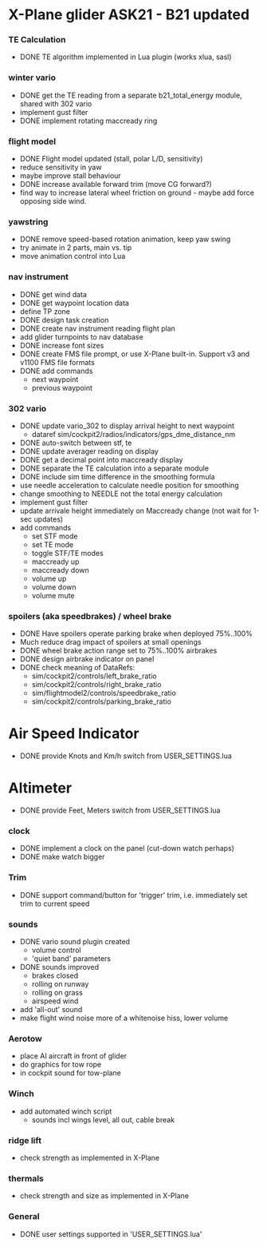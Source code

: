 # X-Plane glider ASK21 - B21 updated


### TE Calculation

* DONE TE algorithm implemented in Lua plugin (works xlua, sasl)

### winter vario

* DONE get the TE reading from a separate b21_total_energy module, shared with 302 vario
* implement gust filter
* DONE implement rotating maccready ring

### flight model

* DONE Flight model updated (stall, polar L/D, sensitivity)
* reduce sensitivity in yaw
* maybe improve stall behaviour
* DONE increase available forward trim (move CG forward?)
* find way to increase lateral wheel friction on ground - maybe add force opposing side wind.

### yawstring

* DONE remove speed-based rotation animation, keep yaw swing
* try animate in 2 parts, main vs. tip
* move animation control into Lua

### nav instrument

* DONE get wind data
* DONE get waypoint location data
* define TP zone
* DONE design task creation
* DONE create nav instrument reading flight plan
* add glider turnpoints to nav database
* DONE increase font sizes
* DONE create FMS file prompt, or use X-Plane built-in. Support v3 and v1100 FMS file formats
* DONE add commands
  - next waypoint
  - previous waypoint

### 302 vario

* DONE update vario_302 to display arrival height to next waypoint
  - dataref sim/cockpit2/radios/indicators/gps_dme_distance_nm
* DONE auto-switch between stf, te
* DONE update averager reading on display
* DONE get a decimal point into maccready display
* DONE separate the TE calculation into a separate module
* DONE include sim time difference in the smoothing formula
* use needle acceleration to calculate needle position for smoothing
* change smoothing to NEEDLE not the total energy calculation
* implement gust filter
* update arrivale height immediately on Maccready change (not wait for 1-sec updates)
* add commands
  - set STF mode
  - set TE mode
  - toggle STF/TE modes
  - maccready up
  - maccready down
  - volume up
  - volume down
  - volume mute

### spoilers (aka speedbrakes) / wheel brake

* DONE Have spoilers operate parking brake when deployed 75%..100%
* Much reduce drag impact of spoilers at small openings
* DONE wheel brake action range set to 75%..100% airbrakes
* DONE design airbrake indicator on panel
* DONE check meaning of DataRefs:
  - sim/cockpit2/controls/left_brake_ratio
  - sim/cockpit2/controls/right_brake_ratio
  - sim/flightmodel2/controls/speedbrake_ratio
  - sim/cockpit2/controls/parking_brake_ratio


# Air Speed Indicator

* DONE provide Knots and Km/h switch from USER_SETTINGS.lua

# Altimeter

* DONE provide Feet, Meters switch from USER_SETTINGS.lua

### clock

* DONE implement a clock on the panel (cut-down watch perhaps)
* DONE make watch bigger

### Trim

* DONE support command/button for 'trigger' trim, i.e. immediately set trim to current speed

### sounds

* DONE vario sound plugin created
  - volume control
  - 'quiet band' parameters
* DONE sounds improved
  - brakes closed
  - rolling on runway
  - rolling on grass
  - airspeed wind
* add 'all-out' sound
* make flight wind noise more of a whitenoise hiss, lower volume

### Aerotow

* place AI aircraft in front of glider
* do graphics for tow rope
* in cockpit sound for tow-plane

### Winch

* add automated winch script
  - sounds incl wings level, all out, cable break

### ridge lift

* check strength as implemented in X-Plane

### thermals

* check strength and size as implemented in X-Plane

### General

* DONE user settings supported in 'USER_SETTINGS.lua'
